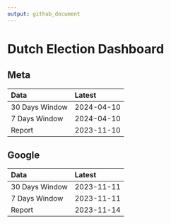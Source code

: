 ```yaml
---
output: github_document
---
```


# Dutch Election Dashboard



## Meta


|Data           |Latest     |
|:--------------|:----------|
|30 Days Window |2024-04-10 |
|7 Days Window  |2024-04-10 |
|Report         |2023-11-10 |

## Google


|Data           |Latest     |
|:--------------|:----------|
|30 Days Window |2023-11-11 |
|7 Days Window  |2023-11-11 |
|Report         |2023-11-14 |
